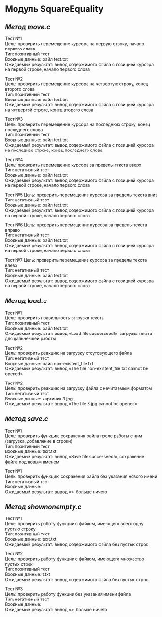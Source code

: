# Модуль SquareEquality #

## _Метод move.c_ ##

Тест №1  
Цель: проверить перемещение курсора на первую строку, начало первого слова  
Тип: позитивный тест  
Входные данные: файл text.txt  
Ожидаемый результат: вывод содержимого файла с позицией курсора на первой строке, начало первого слова  

Тест №2  
Цель: проверить перемещение курсора на четвертую строку, конец второго слова  
Тип: позитивный тест  
Входные данные: файл text.txt  
Ожидаемый результат: вывод содержимого файла с позицией курсора на четвертой строке, конец второго слова  

Тест №3  
Цель: проверить перемещение курсора на последнюю строку, конец последнего слова  
Тип: позитивный тест  
Входные данные: файл text.txt  
Ожидаемый результат: вывод содержимого файла с позицией курсора на последнее строке, конец последнего слова  

Тест №4  
Цель: проверить перемещение курсора за пределы текста вверх  
Тип: негативный тест  
Входные данные: файл text.txt  
Ожидаемый результат: вывод содержимого файла с позицией курсора на первой строке, начало первого слова  

Тест №5
Цель: проверить перемещение курсора за пределы текста вниз  
Тип: негативный тест  
Входные данные: файл text.txt  
Ожидаемый результат: вывод содержимого файла с позицией курсора на первой строке, начало первого слова

Тест №6
Цель: проверить перемещение курсора за пределы текста вправо  
Тип: негативный тест  
Входные данные: файл text.txt  
Ожидаемый результат: вывод содержимого файла с позицией курсора на первой строке, начало первого слова

Тест №7
Цель: проверить перемещение курсора за пределы текста влево  
Тип: негативный тест  
Входные данные: файл text.txt  
Ожидаемый результат: вывод содержимого файла с позицией курсора на первой строке, начало первого слова

## _Метод load.c_ ##

Тест №1  
Цель: проверить правильность загрузки текста  
Тип: позитивный тест  
Входные данные: файл text.txt  
Ожидаемый результат: вывод «Load file successeed!», загрузка текста для дальнейшей работы  

Тест №2  
Цель: проверить реакцию на загрузку отсутсвующего файла  
Тип: негативный тест  
Входные данные: файл non-existent_file.txt  
Ожидаемый результат: вывод «The file non-existent_file.txt cannot be opened»  

Тест №2  
Цель: проверить реакцию на загрузку файла с нечитаемым форматом  
Тип: негативный тест  
Входные данные: картинка 3.jpg  
Ожидаемый результат: вывод «The file 3.jpg cannot be opened»  

## _Метод save.c_ ##

Тест №1  
Цель: проверить функцию сохранения файла после работы с ним (загрузка, добавление в строки)  
Тип: позитивный тест  
Входные данные: text.txt  
Ожидаемый результат: вывод «Save file successeed!», сохранение файла под новым именем

Тест №1  
Цель: проверить функцию сохранения файла без указания нового имени  
Тип: негативный тест  
Входные данные:  
Ожидаемый результат: вывод «», больше ничего  

## _Метод shownonempty.c_ ##

Тест №1  
Цель: проверить работу функции с файлом, имеющего всего одну пустую строку  
Тип: позитивный тест  
Входные данные: text.txt  
Ожидаемый результат: вывод содержимого файла без пустых строк  

Тест №2  
Цель: проверить работу функции с файлом, имеющего множество пустых строк  
Тип: позитивный тест  
Входные данные: t.txt  
Ожидаемый результат: вывод содержимого файла без пустых строк

Тест №3  
Цель: проверить работу функции без указания имени файла  
Тип: негативный тест  
Входные данные:  
Ожидаемый результат: вывод «», больше ничего  



